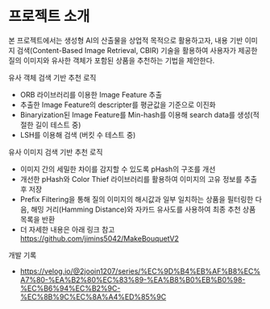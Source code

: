 # 프로젝트 소개
본 프로젝트에서는 생성형 AI의 산출물을 상업적 목적으로 활용하고자, 내용 기반 이미지 검색(Content-Based Image Retrieval, CBIR) 기술을 활용하여 사용자가 제공한 질의 이미지와 유사한 객체가 포함된 상품을 추천하는 기법을 제안한다.

유사 객체 검색 기반 추천 로직
- ORB 라이브러리를 이용한 Image Feature 추출
- 추출한 Image Feature의 descripter를 평균값을 기준으로 이진화
- Binaryization된 Image Feature를 Min-hash를 이용해 search data를 생성(적절한 길이 테스트 중)
- LSH를 이용해 검색 (버킷 수 테스트 중)

유사 이미지 검색 기반 추천 로직
- 이미지 간의 세밀한 차이를 감지할 수 있도록 pHash의 구조를 개선
- 개선한 pHash와 Color Thief 라이브러리를 활용하여 이미지의 고유 정보를 추출 후 저장
- Prefix Filtering을 통해 질의 이미지의 해시값과 일부 일치하는 상품을 필터링한 다음, 해밍 거리(Hamming Distance)와 자카드 유사도를 사용하여 최종 추천 상품 목록을 반환
- 더 자세한 내용은 아래 링크 참고 <br>
https://github.com/jimins5042/MakeBouquetV2

개발 기록
- https://velog.io/@2jooin1207/series/%EC%9D%B4%EB%AF%B8%EC%A7%80-%EA%B2%80%EC%83%89-%EA%B8%B0%EB%B0%98-%EC%B6%94%EC%B2%9C-%EC%8B%9C%EC%8A%A4%ED%85%9C


